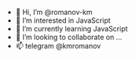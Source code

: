 - 👋 Hi, I’m @romanov-km
- 👀 I’m interested in JavaScript
- 🌱 I’m currently learning JavaScript
- 💞️ I’m looking to collaborate on ...
- 📫 telegram @kmromanov

<!---
romanov-km/romanov-km is a ✨ special ✨ repository because its `README.md` (this file) appears on your GitHub profile.
You can click the Preview link to take a look at your changes.
--->
